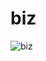 # biz
![biz](https://user-images.githubusercontent.com/75145283/113478612-21a36780-949f-11eb-9e95-466a8fd554ba.jpg)
